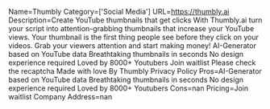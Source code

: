 Name=Thumbly
Category=['Social Media']
URL=https://thumbly.ai
Description=Create YouTube thumbnails that get clicks With Thumbly.ai turn your script into attention-grabbing thumbnails that increase your YouTube views. Your thumbnail is the first thing people see before they click on your videos. Grab your viewers attention and start making money! AI-Generator based on YouTube data Breathtaking thumbnails in seconds No design experience required Loved by 8000+ Youtubers Join waitlist Please check the recaptcha Made with love By Thumbly Privacy Policy
Pros=AI-Generator based on YouTube data Breathtaking thumbnails in seconds No design experience required Loved by 8000+ Youtubers
Cons=nan
Pricing=Join waitlist
Company Address=nan
